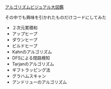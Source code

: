 [アルゴリズムビジュアル大図鑑](https://yutaka-watanobe.github.io/star-aida/books/)

その中でも興味を引かれたものだけコードにしてみた

- ２次元累積和
- アップヒープ
- ダウンヒープ
- ビルドヒープ
- Kahnのアルゴリズム
- DFSによる閉路検知
- Tarjanのアルゴリズム
- ギフトラッピング法
- グラハムスキャン
- アンドリューのアルゴリズム
